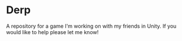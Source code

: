 # Derp
A repository for a game I'm working on with my friends in Unity. If you would like to help please let me know!
